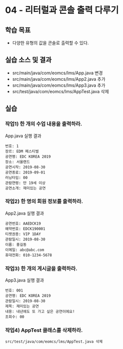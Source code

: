 # 04 - 리터럴과 콘솔 출력 다루기

## 학습 목표

- 다양한 유형의 값을 콘솔로 출력할 수 있다.

## 실습 소스 및 결과

- src/main/java/com/eomcs/lms/App.java 변경
- src/main/java/com/eomcs/lms/App2.java 추가
- src/main/java/com/eomcs/lms/App3.java 추가
- src/test/java/com/eomcs/lms/AppTest.java 삭제

## 실습

### 작업1) 한 개의 수업 내용을 출력하라.

App.java 실행 결과

```
번호: 1
장르: EDM 페스티벌
공연명: EDC KOREA 2019
장소: 서울랜드
공연시작: 2019-08-30
공연종료: 2019-09-01
러닝타임: 00
관람연령: 만 19세 이상
공연소개: 재미있는 공연
```

### 작업2) 한 명의 회원 정보를 출력하라.

App2.java 실행 결과

```
공연번호: AAEDCK19
예약번호: EDCK190001
티켓권종: VIP 1DAY
관람일시: 2019-08-30
이름: 홍길동
이메일: abc@abc.com
휴대전화: 010-1234-5678
```

### 작업3) 한 개의 게시글을 출력하라.

App3.java 실행 결과

```
번호: 001
공연명: EDC KOREA 2019
관람일시: 2019-08-30
제목: 재미있는 공연
내용: 내년에도 또 가고 싶은 공연이에요!
조회수: 00
```

### 작업4) AppTest 클래스를 삭제하라.

```
src/test/java/com/eomcs/lms/AppTest.java 삭제
```
